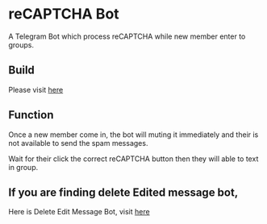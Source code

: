 # reCAPTCHA Bot
A Telegram Bot which process reCAPTCHA while new member enter to groups.

## Build
Please visit [here](https://github.com/manho30/MyVaxCountBot/blob/main/README.md)

## Function
Once a new member come in, the bot will muting it immediately and their is not available to send the spam messages.

Wait for their click the correct reCAPTCHA button then they will able to text in group.
## If you are finding delete Edited message bot,
Here is Delete Edit Message Bot, visit [here](https://t.me/delEditBot)
